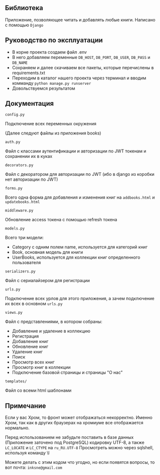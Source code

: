 ## Библиотека

Приложение, позволяющее читать и добавлять любые книги. Написано с помощью  ```Django```

## Руководство по эксплуатации

- В корне проекта создаем файл .env
- В него добавляем переменные ```DB_HOST```, ```DB_PORT```, ```DB_USER```, ```DB_PASS``` и ```DB_NAME```
- Сохраняем и далее скачиваем все пакеты, которые перечислены в requirements.txt
- Переходим в каталог нашего проекта через терминал и вводим комманду
```python manage.py runserver```
- Довольствуемся результатом

## Документация

`config.py`

Подключение всех переменных окружения

(Далее следуют файлы из приложения books)

`auth.py`

Файл с классами аутентификации и авторизации по JWT токенам и сохранении их в куках

`decorators.py`

Файл с декоратором для авторизации по JWT (ибо в django из коробки нет авторизации по JWT)

`forms.py`

Всего одна форма для добавления и изменения книг на `addbooks.html` и `updatebooks.html`

`middleware.py`

Обновление access токена с помощью refresh токена

`models.py`

Всего три модели:
- Category с одним полем name, используется для категорий книг
- Book, основная модель для книги
- UserBooks, используется для коллекции книг определенного пользователя

`serializers.py`

Файл с сериалайзером для регистрации

`urls.py`

Подключение всех урлов для этого приложения, а зачем подключение их всех в основном `urls.py`

`views.py`

Файл с представлениями, в котором собраны:
- Добавление и удаление в коллекцию
- Регистрация
- Добавление книг
- Обновление книг
- Удаление книг
- Поиск
- Просмотр всех книг
- Просмотр книг в коллекции
- Подключение базовой страницы и страницы "О нас"

`templates/`

Файл со всеми html шаблонами

## Примечание

Если у вас Хром, то фронт может отображаться некорректно.
Именно Хром, так как в других браузерах на хромиуме все отображается нормально.

Перед использованием не забудьте поставить в базе данных (Приложение заточено под PostgreSQL)
кодировку UTF-8, а также `LC_LOCATE` и `LC_CTYPE` на `ru_RU.UTF-8`
Просмотреть можно через sqlshell, используя команду \l

Можете делать с этим кодом что угодно, но если появятся вопросы, то вот почта:
```inksne@gmail.com```